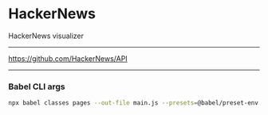 # HackerNews

HackerNews visualizer

---

https://github.com/HackerNews/API


---

### Babel CLI args


```sh
npx babel classes pages --out-file main.js --presets=@babel/preset-env --plugins=@babel/plugin-transform-runtime --watch
```
